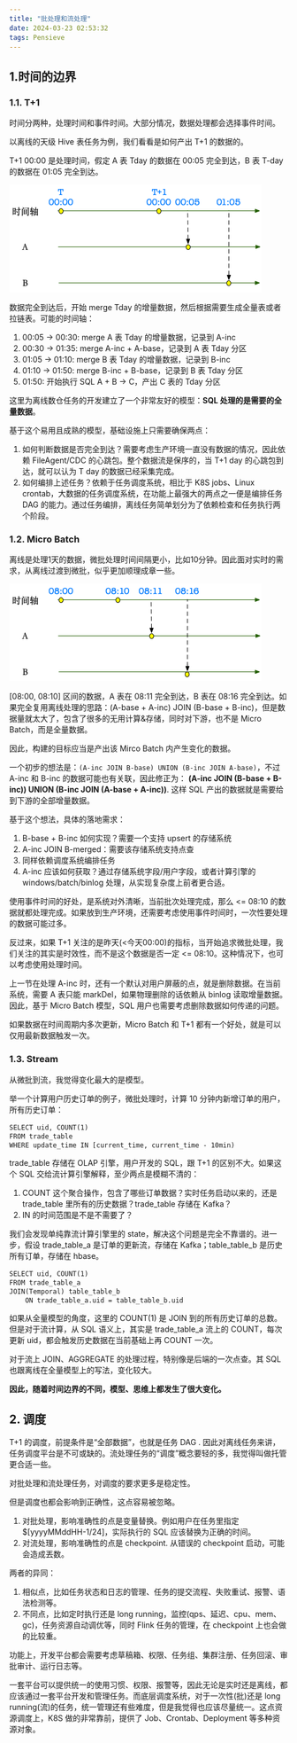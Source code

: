 ```yaml
---
title: "批处理和流处理"
date: 2024-03-23 02:53:32
tags: Pensieve
---
```


## 1.时间的边界

### 1.1. T+1

时间分两种，处理时间和事件时间。大部分情况，数据处理都会选择事件时间。

以离线的天级 Hive 表任务为例，我们看看是如何产出 T+1 的数据的。

T+1 00:00 是处理时间，假定 A 表 Tday 的数据在 00:05 完全到达，B 表 T-day 的数据在 01:05 完全到达。   

![offline-task](/assets/images/pensieve/offline-task.png)

数据完全到达后，开始 merge Tday 的增量数据，然后根据需要生成全量表或者拉链表。可能的时间轴：

1. 00:05 -> 00:30: merge A 表 Tday 的增量数据，记录到 A-inc
2. 00:30 -> 01:35: merge A-inc + A-base，记录到 A 表 Tday 分区
3. 01:05 -> 01:10: merge B 表 Tday 的增量数据，记录到 B-inc
4. 01:10 -> 01:50: merge B-inc + B-base，记录到 B 表 Tday 分区
5. 01:50: 开始执行 SQL A + B -> C，产出 C 表的 Tday 分区

这里为离线数仓任务的开发建立了一个非常友好的模型：**SQL 处理的是需要的全量数据**。

基于这个易用且成熟的模型，基础设施上只需要确保两点：   
1. 如何判断数据是否完全到达？需要考虑生产环境一直没有数据的情况，因此依赖 FileAgent/CDC 的心跳包。整个数据流是保序的，当 T+1 day 的心跳包到达，就可以认为 T day 的数据已经采集完成。  
2. 如何编排上述任务？依赖于任务调度系统，相比于 K8S jobs、Linux crontab，大数据的任务调度系统，在功能上最强大的两点之一便是编排任务 DAG 的能力。通过任务编排，离线任务简单划分为了依赖检查和任务执行两个阶段。

### 1.2. Micro Batch

离线是处理1天的数据，微批处理时间间隔更小，比如10分钟。因此面对实时的需求，从离线过渡到微批，似乎更加顺理成章一些。

![mirco-batch](/assets/images/pensieve/mirco-batch.png)

[08:00, 08:10] 区间的数据，A 表在 08:11 完全到达，B 表在 08:16 完全到达。如果完全复用离线处理的思路：(A-base + A-inc) JOIN (B-base + B-inc)，但是数据量就太大了，包含了很多的无用计算&存储，同时对下游，也不是 Micro Batch，而是全量数据。

因此，构建的目标应当是产出该 Mirco Batch 内产生变化的数据。

一个初步的想法是：`(A-inc JOIN B-base) UNION (B-inc JOIN A-base)`，不过 A-inc 和 B-inc 的数据可能也有关联，因此修正为：
**(A-inc JOIN (B-base + B-inc)) UNION (B-inc JOIN (A-base + A-inc))**. 这样 SQL 产出的数据就是需要给到下游的全部增量数据。

基于这个想法，具体的落地需求：
1. B-base + B-inc 如何实现？需要一个支持 upsert 的存储系统     
2. A-inc JOIN B-merged：需要该存储系统支持点查      
3. 同样依赖调度系统编排任务  
4. A-inc 应该如何获取？通过存储系统字段/用户字段，或者计算引擎的 windows/batch/binlog 处理，从实现复杂度上前者更合适。

使用事件时间的好处，是系统对外清晰，当前批次处理完成，那么 <= 08:10 的数据就都处理完成。如果放到生产环境，还需要考虑使用事件时间时，一次性要处理的数据可能过多。  

反过来，如果 T+1 关注的是昨天(\<今天00:00)的指标，当开始追求微批处理，我们关注的其实是时效性，而不是这个数据是否一定 <= 08:10。这种情况下，也可以考虑使用处理时间。

上一节在处理 A-inc 时，还有一个默认对用户屏蔽的点，就是删除数据。在当前系统，需要 A 表只能 markDel，如果物理删除的话依赖从 binlog 读取增量数据。因此，基于 Micro Batch 模型，SQL 用户也需要考虑删除数据如何传递的问题。  

如果数据在时间周期内多次更新，Micro Batch 和 T+1 都有一个好处，就是可以仅用最新数据触发一次。

### 1.3. Stream

从微批到流，我觉得变化最大的是模型。

举一个计算用户历史订单的例子，微批处理时，计算 10 分钟内新增订单的用户，所有历史订单：

```
SELECT uid, COUNT(1)
FROM trade_table
WHERE update_time IN [current_time, current_time - 10min)
```

trade_table 存储在 OLAP 引擎，用户开发的 SQL，跟 T+1 的区别不大。如果这个 SQL 交给流计算引擎解释，至少两点是模糊不清的：

1. COUNT 这个聚合操作，包含了哪些订单数据？实时任务启动以来的，还是 trade_table 里所有的历史数据？trade_table 存储在 Kafka？
2. IN 的时间范围是不是不需要了？

我们会发现单纯靠流计算引擎里的 state，解决这个问题是完全不靠谱的。进一步，假设 trade_table_a 是订单的更新流，存储在 Kafka；table_table_b 是历史所有订单，存储在 hbase。

```
SELECT uid, COUNT(1)
FROM trade_table_a
JOIN(Temporal) table_table_b 
	ON trade_table_a.uid = table_table_b.uid
```

如果从全量模型的角度，这里的 COUNT(1) 是 JOIN 到的所有历史订单的总数。但是对于流计算，从 SQL 语义上，其实是 trade_table_a 流上的 COUNT，每次更新 uid，都会触发历史数据在当前基础上再 COUNT 一次。

对于流上 JOIN、AGGREGATE 的处理过程，特别像是后端的一次点查。其 SQL 也跟离线在全量模型上的写法，变化较大。

**因此，随着时间边界的不同，模型、思维上都发生了很大变化。**

## 2. 调度

T+1 的调度，前提条件是“全部数据”，也就是任务 DAG . 因此对离线任务来讲，任务调度平台是不可或缺的。流处理任务的“调度”概念要轻的多，我觉得叫做托管更合适一些。

对批处理和流处理任务，对调度的要求更多是稳定性。   

但是调度也都会影响到正确性，这点容易被忽略。

1. 对批处理，影响准确性的点是变量替换。例如用户在任务里指定 $[yyyyMMddHH-1/24]，实际执行的 SQL 应该替换为正确的时间。   
2. 对流处理，影响准确性的点是 checkpoint. 从错误的 checkpoint 启动，可能会造成丟数。    

两者的异同：  

1. 相似点，比如任务状态和日志的管理、任务的提交流程、失败重试、报警、语法检测等。   
2. 不同点，比如定时执行还是 long running，监控(qps、延迟、cpu、mem、gc)，任务资源自动调优等，同时 Flink 任务的管理，在 checkpoint 上也会做的比较重。

功能上，开发平台都会需要考虑草稿箱、权限、任务组、集群注册、任务回滚、审批审计、运行日志等。

一套平台可以提供统一的使用习惯、权限、报警等，因此无论是实时还是离线，都应该通过一套平台开发和管理任务。而底层调度系统，对于一次性(批)还是 long running(流)的任务，统一管理还有些难度，但是我觉得也应该尽量统一。这点资源调度上，K8S 做的非常靠前，提供了 Job、Crontab、Deployment 等多种资源对象。
